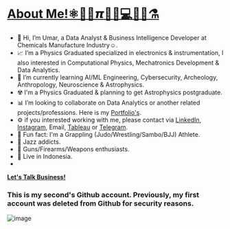 # [About Me!⚛️🚀🔭𝞹👨‍💻💻🤖🦾⚗️](https://www.instagram.com/Tactical_Scientist/)
- 🧪 Hi, I’m Umar, a Data Analyst & Business Intelligence Developer at Chemicals Manufacture Industry☺️.
- 📈 I’m a Physics Graduated specialized in electronics & instrumentation, I also interested in Computational Physics, Mechatronics Development & Data Analytics.
- 🧠 I’m currently learning AI/ML Engineering, Cybersecurity, Archeology, Anthropology, Neuroscience & Astrophysics.
- ☢️ I'm a Physics Graduated & planning to get Astrophysics postgraduate.
- 📊 I’m looking to collaborate on Data Analytics or another related projects/professions. Here is my [Portfolio's](https://bahruprojects.my.canva.site/portfoliouiwebversion).
- ⚙️ if you interested working with me, please contact via [LinkedIn](https://www.linkedin.com/in/professional-umar/), [Instagram](https://www.instagram.com/Tactical_Scientist/), Email, [Tableau](https://public.tableau.com/app/profile/professional.umar/vizzes) or [Telegram](https://t.me/Cosmic_Alvin).
- 🥋 Fun fact: I'm a Grappling (Judo/Wrestling/Sambo/BJJ) Athlete.
- 🎷 Jazz addicts.
- 🔫 Guns/Firearms/Weapons enthusiasts.
- 📍 Live in Indonesia.
- 
**[Let's Talk Business!](https://script.google.com/macros/s/AKfycbwjwfoeTnGEm2j66BeGftcUzP3D8izbBWbulQqR6wAy6qzydZBjyZowhzBTL8YOOl6G/exec)**
### This is my second's Github account. Previously, my first account was deleted from Github for security reasons.
![image](https://github.com/user-attachments/assets/fc4401d3-1f60-46ee-8429-c5ca676c7e1c)



<!---
bahruprojects/bahruprojects is a ✨ special ✨ repository because its `README.md` (this file) appears on your GitHub profile.
You can click the Preview link to take a look at your changes.
--->


